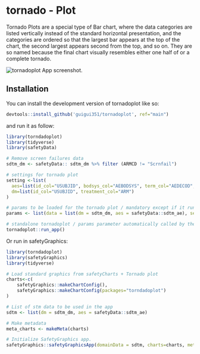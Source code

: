 
<!-- README.md is generated from README.Rmd. Please edit that file -->

# tornado - Plot

<!-- badges: start -->
<!-- badges: end -->

Tornado Plots are a special type of Bar chart, where the data categories
are listed vertically instead of the standard horizontal presentation,
and the categories are ordered so that the largest bar appears at the
top of the chart, the second largest appears second from the top, and so
on. They are so named because the final chart visually resembles either
one half of or a complete tornado.

![tornadoplot App screenshot.](www/tornado.png)

## Installation

You can install the development version of tornadoplot like so:

``` r
devtools::install_github('guigui351/tornadoplot', ref="main")
```

and run it as follow:

``` r
library(torndadoplot)
library(tidyverse)
library(safetyData)

# Remove screen failures data
sdtm_dm <- safetyData:: sdtm_dm %>% filter (ARMCD != "Scrnfail") 

# settings for tornado plot
setting <-list(
  aes=list(id_col="USUBJID", bodsys_col="AEBODSYS", term_col="AEDECOD", severity_col="AESEV", serious_col="AESER"),
  dm=list(id_col="USUBJID", treatment_col="ARM")
)

# params to be loaded for the tornado plot / mandatory except if it runs with SafetyGraphics
params <- list(data = list(dm = sdtm_dm, aes = safetyData::sdtm_ae), settings = setting)

# standalone tornadoplot / params parameter automatically called by the run_app function
tornadoplot::run_app()
```

Or run in safetyGraphics:

``` r
library(torndadoplot)
library(safetyGraphics)
library(tidyverse)

# Load standard graphics from safetyCharts + Tornado plot
charts<-c(
    safetyGraphics::makeChartConfig(),
    safetyGraphics::makeChartConfig(packages="torndadoplot")
)

# List of stm data to be used in the app
sdtm <- list(dm = sdtm_dm, aes = safetyData::sdtm_ae)

# Make metadata
meta_charts <- makeMeta(charts)

# Initialize SafetyGraphics app.
safetyGraphics::safetyGraphicsApp(domainData = sdtm, charts=charts, meta = meta_charts)
```
